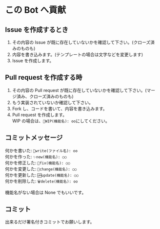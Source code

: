 # この Bot へ貢献

## Issue を作成するとき

1. その内容の Issue が既に存在していないかを確認して下さい。(クローズ済みのものも)
2. 内容を書き込みます。(テンプレートの場合は文字などを変更します)
3. Issue を作成します。

## Pull request を作成する時

1. その内容の Pull request が既に存在していないかを確認して下さい。(マージ済み、クローズ済みのものも)
2. もう実装されていないか確認して下さい。
3. Fork し、コードを書いて、内容を書き込みます。
4. Pull request を作成します。<br>
   WIP の場合は、`🚧WIP(機能名): oo`にしてください。

## コミットメッセージ

何かを書いた: `📝write(ファイル名): oo`<br>
何かを作った: `✨new(機能名): ○○`<br>
何かを修正した: `🐛fix(機能名): ○○`<br>
何かを変更した: `🔄change(機能名): ○○`<br>
何かを更新した: `🆙update(機能名): ○○`<br>
何かを削除した: `🗑️delete(機能名): oo`<br>

機能名がない場合は None でもいいです。

## コミット

出来るだけ署名付きコミットでお願いします。
